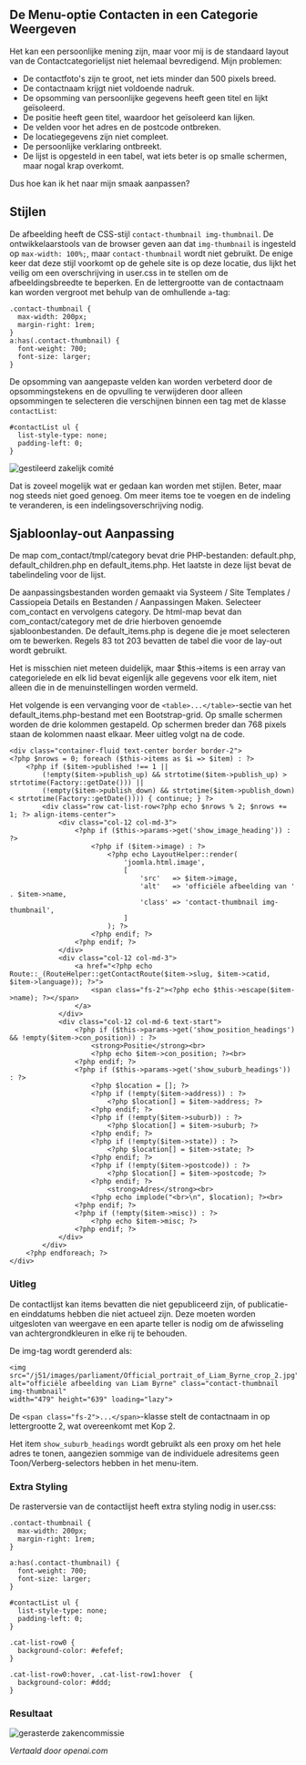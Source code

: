 <!-- Filename: category-list-override.md / Display title: Categorie Lijst Overschrijven   -->

## De Menu-optie Contacten in een Categorie Weergeven

Het kan een persoonlijke mening zijn, maar voor mij is de standaard layout van de Contactcategorielijst niet helemaal bevredigend. Mijn problemen:

* De contactfoto's zijn te groot, net iets minder dan 500 pixels breed.
* De contactnaam krijgt niet voldoende nadruk.
* De opsomming van persoonlijke gegevens heeft geen titel en lijkt geïsoleerd.
* De positie heeft geen titel, waardoor het geïsoleerd kan lijken.
* De velden voor het adres en de postcode ontbreken.
* De locatiegegevens zijn niet compleet.
* De persoonlijke verklaring ontbreekt.
* De lijst is opgesteld in een tabel, wat iets beter is op smalle schermen, maar nogal krap overkomt.

Dus hoe kan ik het naar mijn smaak aanpassen?

## Stijlen

De afbeelding heeft de CSS-stijl `contact-thumbnail img-thumbnail`. De ontwikkelaarstools van de browser geven aan dat `img-thumbnail` is ingesteld op `max-width: 100%;`, maar `contact-thumbnail` wordt niet gebruikt. De enige keer dat deze stijl voorkomt op de gehele site is op deze locatie, dus lijkt het veilig om een overschrijving in user.css in te stellen om de afbeeldingsbreedte te beperken. En de lettergrootte van de contactnaam kan worden vergroot met behulp van de omhullende `a`-tag:

```
.contact-thumbnail {
  max-width: 200px;
  margin-right: 1rem;
}
a:has(.contact-thumbnail) {
  font-weight: 700;
  font-size: larger;
}
```

De opsomming van aangepaste velden kan worden verbeterd door de opsommingstekens en de opvulling te verwijderen door alleen opsommingen te selecteren die verschijnen binnen een tag met de klasse `contactList`:

```
#contactList ul {
  list-style-type: none;
  padding-left: 0;
}
```
![gestileerd zakelijk comité](../../../en/images/contacts/contact-business-committee-styled.png)

Dat is zoveel mogelijk wat er gedaan kan worden met stijlen. Beter, maar nog steeds niet goed genoeg. Om meer items toe te voegen en de indeling te veranderen, is een indelingsoverschrijving nodig.

## Sjabloonlay-out Aanpassing

De map com_contact/tmpl/category bevat drie PHP-bestanden: default.php, default_children.php en default_items.php. Het laatste in deze lijst bevat de tabelindeling voor de lijst.

De aanpassingsbestanden worden gemaakt via Systeem / Site Templates / Cassiopeia Details en Bestanden / Aanpassingen Maken. Selecteer com_contact en vervolgens category. De html-map bevat dan com_contact/category met de drie hierboven genoemde sjabloonbestanden. De default_items.php is degene die je moet selecteren om te bewerken. Regels 83 tot 203 bevatten de tabel die voor de lay-out wordt gebruikt.

Het is misschien niet meteen duidelijk, maar $this->items is een array van categorielede en elk lid bevat eigenlijk alle gegevens voor elk item, niet alleen die in de menuinstellingen worden vermeld.

Het volgende is een vervanging voor de `<table>...</table>`-sectie van het default_items.php-bestand met een Bootstrap-grid. Op smalle schermen worden de drie kolommen gestapeld. Op schermen breder dan 768 pixels staan de kolommen naast elkaar. Meer uitleg volgt na de code.

```
<div class="container-fluid text-center border border-2">
<?php $nrows = 0; foreach ($this->items as $i => $item) : ?>
    <?php if ($item->published !== 1 ||
        (!empty($item->publish_up) && strtotime($item->publish_up) > strtotime(Factory::getDate())) ||
        (!empty($item->publish_down) && strtotime($item->publish_down) < strtotime(Factory::getDate()))) { continue; } ?>
        <div class="row cat-list-row<?php echo $nrows % 2; $nrows += 1; ?> align-items-center">
            <div class="col-12 col-md-3">
                <?php if ($this->params->get('show_image_heading')) : ?>
                    <?php if ($item->image) : ?>
                        <?php echo LayoutHelper::render(
                            'joomla.html.image',
                            [
                                'src'   => $item->image,
                                'alt'   => 'officiële afbeelding van ' . $item->name,
                                'class' => 'contact-thumbnail img-thumbnail',
                            ]
                        ); ?>
                    <?php endif; ?>
                <?php endif; ?>
            </div>
            <div class="col-12 col-md-3">
                <a href="<?php echo Route::_(RouteHelper::getContactRoute($item->slug, $item->catid, $item->language)); ?>">
                    <span class="fs-2"><?php echo $this->escape($item->name); ?></span>
                </a>
            </div>
            <div class="col-12 col-md-6 text-start">
                <?php if ($this->params->get('show_position_headings') && !empty($item->con_position)) : ?>
                    <strong>Positie</strong><br>
                    <?php echo $item->con_position; ?><br>
                <?php endif; ?>
                <?php if ($this->params->get('show_suburb_headings')) : ?>
                    <?php $location = []; ?>
                    <?php if (!empty($item->address)) : ?>
                        <?php $location[] = $item->address; ?>
                    <?php endif; ?>
                    <?php if (!empty($item->suburb)) : ?>
                        <?php $location[] = $item->suburb; ?>
                    <?php endif; ?>
                    <?php if (!empty($item->state)) : ?>
                        <?php $location[] = $item->state; ?>
                    <?php endif; ?>
                    <?php if (!empty($item->postcode)) : ?>
                        <?php $location[] = $item->postcode; ?>
                    <?php endif; ?>
                        <strong>Adres</strong><br>
                    <?php echo implode("<br>\n", $location); ?><br>
                <?php endif; ?>
                <?php if (!empty($item->misc)) : ?>
                    <?php echo $item->misc; ?>
                <?php endif; ?>
            </div>
        </div>
    <?php endforeach; ?>
</div>
```
### Uitleg

De contactlijst kan items bevatten die niet gepubliceerd zijn, of publicatie- en einddatums hebben die niet actueel zijn. Deze moeten worden uitgesloten van weergave en een aparte teller is nodig om de afwisseling van achtergrondkleuren in elke rij te behouden.

De img-tag wordt gerenderd als:
```
<img src="/j51/images/parliament/Official_portrait_of_Liam_Byrne_crop_2.jpg"
alt="officiële afbeelding van Liam Byrne" class="contact-thumbnail img-thumbnail"
width="479" height="639" loading="lazy">
```
De `<span class="fs-2">...</span>`-klasse stelt de contactnaam in op lettergrootte 2, wat overeenkomt met Kop 2.

Het item `show_suburb_headings` wordt gebruikt als een proxy om het hele adres te tonen, aangezien sommige van de individuele adresitems geen Toon/Verberg-selectors hebben in het menu-item.

### Extra Styling

De rasterversie van de contactlijst heeft extra styling nodig in user.css:
```
.contact-thumbnail {
  max-width: 200px;
  margin-right: 1rem;
}

a:has(.contact-thumbnail) {
  font-weight: 700;
  font-size: larger;
}

#contactList ul {
  list-style-type: none;
  padding-left: 0;
}

.cat-list-row0 {
  background-color: #efefef;
}

.cat-list-row0:hover, .cat-list-row1:hover  {
  background-color: #ddd;
}
```

### Resultaat

![gerasterde zakencommissie](../../../en/images/contacts/contact-business-committee-grid.png)

*Vertaald door openai.com*

